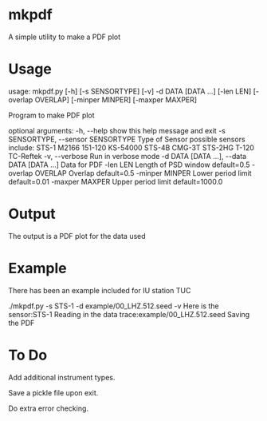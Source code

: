 mkpdf
========

A simple utility to make a PDF plot


Usage
========

usage: mkpdf.py [-h] [-s SENSORTYPE] [-v] -d DATA [DATA ...] [-len LEN]
                [-overlap OVERLAP] [-minper MINPER] [-maxper MAXPER]

Program to make PDF plot

optional arguments:
  -h, --help            show this help message and exit
  -s SENSORTYPE, --sensor SENSORTYPE
                        Type of Sensor possible sensors include: STS-1 M2166
                        151-120 KS-54000 STS-4B CMG-3T STS-2HG T-120 TC-Reftek
  -v, --verbose         Run in verbose mode
  -d DATA [DATA ...], --data DATA [DATA ...]
                        Data for PDF
  -len LEN              Length of PSD window default=0.5
  -overlap OVERLAP      Overlap default=0.5
  -minper MINPER        Lower period limit default=0.01
  -maxper MAXPER        Upper period limit default=1000.0


Output
========

The output is a PDF plot for the data used

Example
========

There has been an example included for IU station TUC

./mkpdf.py -s STS-1 -d example/00_LHZ.512.seed -v
Here is the sensor:STS-1
Reading in the data trace:example/00_LHZ.512.seed
Saving the PDF


To Do
========
Add additional instrument types.

Save a pickle file upon exit.

Do extra error checking.

